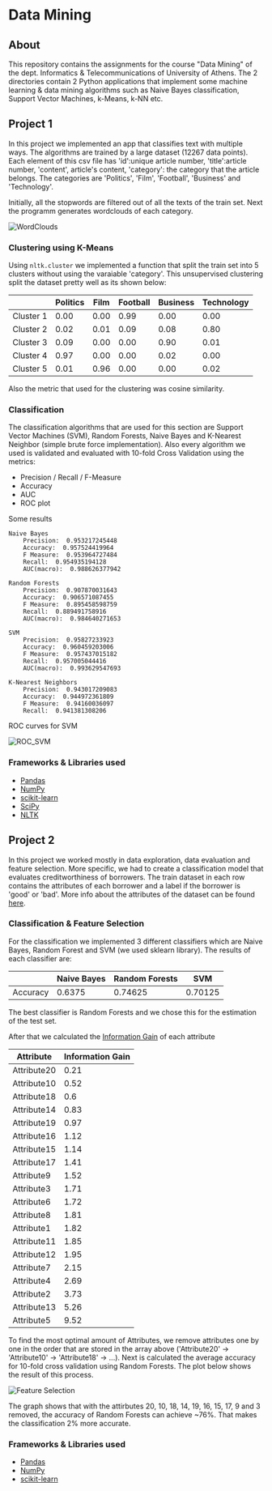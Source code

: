 # Data Mining

## About 

This repository contains the assignments for the course "Data Mining" of the dept. Informatics & Telecommunications of University of Athens. The 2 directories contain 2 Python applications that implement some machine learning & data mining algorithms such as Naive Bayes classification, Support Vector Machines, k-Means, k-NN etc.

## Project 1

In this project we implemented an app that classifies text with multiple ways. The algorithms are trained by a large dataset (12267 data points). Each element of this csv file has 'id':unique article number, 'title':article number, 'content', article's content, 'category': the category that the article belongs. The categories are 'Politics', 'Film', 'Football', 'Business' and 'Technology'.

Initially, all the stopwords are filtered out of all the texts of the train set. Next the programm generates wordclouds of each category.

![WordClouds](https://github.com/VangelisTsiatouras/data-mining-di/blob/master/readme_assets/wordclouds.png)

### Clustering using K-Means

Using `nltk.cluster` we implemented a function that split the train set into 5 clusters without using the varaiable 'category'. This unsupervised clustering split the dataset pretty well as its shown below:

|           | Politics | Film | Football | Business | Technology |
|-----------|----------|------|----------|----------|------------|
| Cluster 1 | 0.00     | 0.00 | 0.99     | 0.00     | 0.00       |
| Cluster 2 | 0.02     | 0.01 | 0.09     | 0.08     | 0.80       |
| Cluster 3 | 0.09     | 0.00 | 0.00     | 0.90     | 0.01       |
| Cluster 4 | 0.97     | 0.00 | 0.00     | 0.02     | 0.00       |
| Cluster 5 | 0.01     | 0.96 | 0.00     | 0.00     | 0.02       |

Also the metric that used for the clustering was cosine similarity.

### Classification

The classification algorithms that are used for this section are Support Vector Machines (SVM), Random Forests, Naive Bayes and K-Nearest Neighbor (simple brute force implementation). Also every algorithm we used is validated and evaluated with 10-fold Cross Validation using the metrics:

* Precision / Recall / F-Measure
* Accuracy
* AUC
* ROC plot

Some results

```
Naive Bayes
	Precision:  0.953217245448
	Accuracy:  0.957524419964
	F Measure:  0.953964727484
	Recall:  0.954935194128
	AUC(macro):  0.988626377942

Random Forests
	Precision:  0.907870031643
	Accuracy:  0.906571087455
	F Measure:  0.895458598759
	Recall:  0.889491758916
	AUC(macro):  0.984640271653

SVM
	Precision:  0.95827233923
	Accuracy:  0.960459203006
	F Measure:  0.957437015182
	Recall:  0.957005044416
	AUC(macro):  0.993629547693

K-Nearest Neighbors
	Precision:  0.943017209083
	Accuracy:  0.944972361809
	F Measure:  0.94160036097
	Recall:  0.941381308206
```

ROC curves for SVM

![ROC_SVM](https://github.com/VangelisTsiatouras/data-mining-di/blob/master/readme_assets/roc_10fold_detailed.png)

### Frameworks & Libraries used

* [Pandas](https://pandas.pydata.org/)
* [NumPy](http://www.numpy.org/)
* [scikit-learn](http://scikit-learn.org/stable/)
* [SciPy](https://www.scipy.org/)
* [NLTK](https://www.nltk.org/)


## Project 2

In this project we worked mostly in data exploration, data evaluation and feature selection. More specific, we had to create a classification model that evaluates creditworthiness of borrowers. The train dataset in each row contains the attributes of each borrower and a label if the borrower is 'good' or 'bad'. More info about the attributes of the dataset can be found [here]().

### Classification & Feature Selection

For the classification we implemented 3 different classifiers which are Naive Bayes, Random Forest and SVM (we used sklearn library). The results of each classifier are:

|    | Naive Bayes | Random Forests | SVM |
|----|-------------|----------------|-----|
| Accuracy | 0.6375 | 0.74625 | 0.70125 |

The best classifier is Random Forests and we chose this for the estimation of the test set.

After that we calculated the [Information Gain](https://en.wikipedia.org/wiki/Information_gain_in_decision_trees#Formal_definition) of each attribute

| Attribute | Information Gain |
|-----------|------------------|
| Attribute20 | 0.21 |
| Attribute10 | 0.52 |
| Attribute18 | 0.6 |
| Attribute14 | 0.83 |
| Attribute19 | 0.97 |
| Attribute16 | 1.12 |
| Attribute15 | 1.14 |
| Attribute17 | 1.41 |
| Attribute9 | 1.52 |
| Attribute3 | 1.71 |
| Attribute6 | 1.72 |
| Attribute8 | 1.81 |
| Attribute1 | 1.82 |
| Attribute11 | 1.85 |
| Attribute12 | 1.95 |
| Attribute7 | 2.15 |
| Attribute4 | 2.69 |
| Attribute2 | 3.73 |
| Attribute13 | 5.26 |
| Attribute5 | 9.52 |

To find the most optimal amount of Attributes, we remove attributes one by one in the order that are stored in the array above ('Attribute20' -> 'Attribute10' -> 'Attribute18' -> ...). Next is calculated the average accuracy for 10-fold cross validation using Random Forests. The plot below shows the result of this process.

![Feature Selection]()

The graph shows that with the attirbutes 20, 10, 18, 14, 19, 16, 15, 17, 9 and 3 removed, the accuracy of Random Forests can achieve ~76%. That makes the classification 2% more accurate.

### Frameworks & Libraries used

* [Pandas](https://pandas.pydata.org/)
* [NumPy](http://www.numpy.org/)
* [scikit-learn](http://scikit-learn.org/stable/)